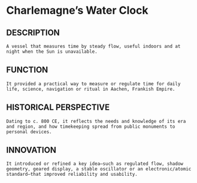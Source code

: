 # Charlemagne’s Water Clock

## DESCRIPTION
    A vessel that measures time by steady flow, useful indoors and at night when the Sun is unavailable.

## FUNCTION
    It provided a practical way to measure or regulate time for daily life, science, navigation or ritual in Aachen, Frankish Empire.

 ## HISTORICAL PERSPECTIVE
    Dating to c. 800 CE, it reflects the needs and knowledge of its era and region, and how timekeeping spread from public monuments to personal devices.

## INNOVATION
    It introduced or refined a key idea—such as regulated flow, shadow geometry, geared display, a stable oscillator or an electronic/atomic standard—that improved reliability and usability.
